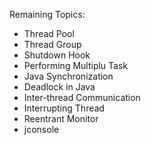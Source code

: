 
Remaining Topics:

* Thread Pool
* Thread Group
* Shutdown Hook
* Performing Multiplu Task
* Java Synchronization
* Deadlock in Java
* Inter-thread Communication
* Interrupting Thread
* Reentrant Monitor
* jconsole